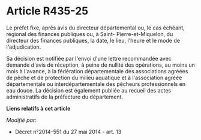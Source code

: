# Article R435-25

Le préfet fixe, après avis du   directeur départemental ou, le cas échéant, régional des finances publiques ou, à Saint-
Pierre-et-Miquelon, du directeur des finances publiques, la date, le lieu, l'heure et le mode de l'adjudication. 

Sa décision est notifiée par l'envoi d'une lettre recommandée avec demande d'avis de réception, à peine de nullité des
opérations, au moins un mois à l'avance, à la fédération départementale des associations agréées de pêche et de protection du
milieu aquatique et à l'association agréée départementale ou interdépartementale des pêcheurs professionnels en eau douce. La
décision est également publiée au recueil des actes administratifs de la préfecture du département.

**Liens relatifs à cet article**

_Modifié par_:

  - Décret n°2014-551 du 27 mai 2014 - art. 13
